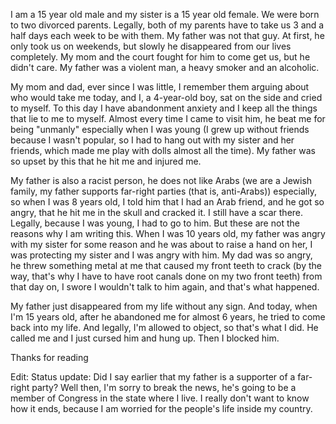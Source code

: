 
I am a 15 year old male and my sister is a 15 year old female. We were born to two divorced parents.  Legally, both of my parents have to take us 3 and a half days each week to be with them.  My father was not that guy.  At first, he only took us on weekends, but slowly he disappeared from our lives completely.  My mom and the court fought for him to come get us, but he didn't care.  My father was a violent man, a heavy smoker and an alcoholic. 

 My mom and dad, ever since I was little, I remember them arguing about who would take me today, and I, a 4-year-old boy, sat on the side and cried to myself.  To this day I have abandonment anxiety and I keep all the things that lie to me to myself.  Almost every time I came to visit him, he beat me for being "unmanly" especially when I was young (I grew up without friends because I wasn't popular, so I had to hang out with my sister and her friends, which made me play with dolls almost all the time).  My father was so upset by this that he hit me and injured me.  

My father is also a racist person, he does not like Arabs (we are a Jewish family, my father supports far-right parties (that is, anti-Arabs)) especially, so when I was 8 years old, I told him that I had an Arab friend, and he got so angry, that he hit  me in the skull and cracked it.  I still have a scar there.  Legally, because I was young, I had to go to him.  But these are not the reasons why I am writing this.  When I was 10 years old, my father was angry with my sister for some reason and he was about to raise a hand on her, I was protecting my sister and I was angry with him.  My dad was so angry, he threw something metal at me that caused my front teeth to crack (by the way, that's why I have to have root canals done on my two front teeth) from that day on, I swore I wouldn't talk to him again, and that's what happened.  

My father just disappeared from my life without any sign.  And today, when I'm 15 years old, after he abandoned me for almost 6 years, he tried to come back into my life.  And legally, I'm allowed to object, so that's what I did.  He called me and I just cursed him and hung up.  Then I blocked him.  

Thanks for reading 


Edit: Status update: Did I say earlier that my father is a supporter of a far-right party?  Well then, I'm sorry to break the news, he's going to be a member of Congress in the state where I live.  I really don't want to know how it ends, because I am worried for the people's life inside my country.